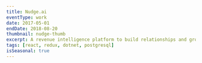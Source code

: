 ```yaml
---
title: Nudge.ai
eventType: work
date: 2017-05-01
endDate: 2018-08-20
thumbnail: nudge-thumb
excerpt: A revenue intelligence platform to build relationships and grow sales
tags: [react, redux, dotnet, postgresql]
isSeasonal: true
---
```

